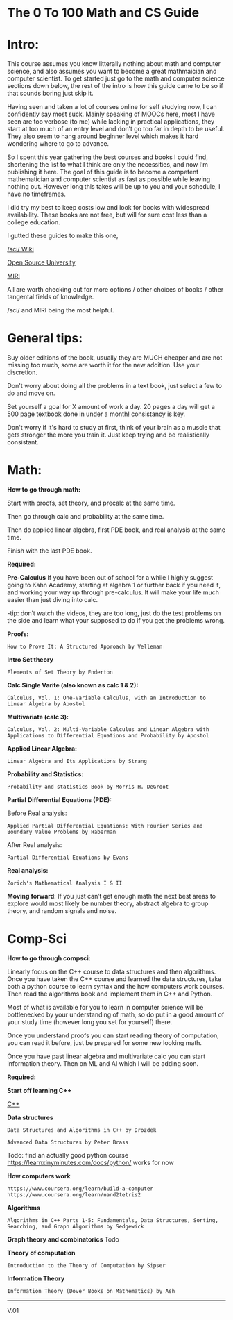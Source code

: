 # The 0 To 100 Math and CS Guide



# Intro:
   This course assumes you know litterally nothing about math and computer science, and also assumes you want to become a great mathmaician and computer scientist. To get started just go to the math and computer science sections down below, the rest of the intro is how this guide came to be so if that sounds boring just skip it.

   Having seen and taken a lot of courses online for self studying now, I can confidently say most suck. Mainly speaking of MOOCs here, most I have seen are too verbose (to me) while lacking in practical applications, they start at too much of an entry level and don’t go too far in depth to be useful. They also seem to hang around beginner level which makes it hard wondering where to go to advance. 

   So I spent this year gathering the best courses and books I could find, shortening the list to what I think are only the necessities, and now I’m publishing it here. The goal of this guide is to become a competent mathematician and computer scientist as fast as possible while leaving nothing out. However long this takes will be up to you and your schedule, I have no timeframes.

   I did try my best to keep costs low and look for books with widespread availability. These books are not free, but will for sure cost less than a college education.

   I gutted these guides to make this one, 

   [/sci/ Wiki](https://4chan-science.fandom.com/wiki/Mathematics)
   
   [Open Source University](https://github.com/ossu/computer-science)
   
   [MIRI](https://intelligence.org/research-guide/)
   
    
   All are worth checking out for more options / other choices of books / other tangental fields of knowledge. 
   
   /sci/ and MIRI being the most helpful.
   
# General tips:

   
   Buy older editions of the book, usually they are MUCH cheaper and are not missing too much, some are worth it for the new addition. Use your discretion. 
      
   Don't worry about doing all the problems in a text book, just select a few to do and move on.
      
   Set yourself a goal for X amount of work a day. 20 pages a day will get a 500 page textbook done in under a month! consistancy is key.
   
   Don't worry if it's hard to study at first, think of your brain as a muscle that gets stronger the more you train it. Just keep trying and be realistically consistant.
    
    
# Math:
   **How to go through math:**
    
   Start with proofs, set theory, and precalc at the same time.
        
   Then go through calc and probability at the same time.

   Then do applied linear algebra, first PDE book, and real analysis at the same time.

   Finish with the last PDE book.




   **Required:**

**Pre-Calculus**
If you have been out of school for a while I highly suggest going to Kahn Academy, starting at algebra 1 or further back if you need it, and working your way up through pre-calculus. It will make your life much easier than just diving into calc. 

   -tip: don’t watch the videos, they are too long, just do the test problems on the side and learn what your supposed to do if you get the problems wrong.

**Proofs:**

    How to Prove It: A Structured Approach by Velleman

**Intro Set theory**
        
    Elements of Set Theory by Enderton

**Calc Single Varite (also known as calc 1 & 2):**

    Calculus, Vol. 1: One-Variable Calculus, with an Introduction to Linear Algebra by Apostol

**Multivariate (calc 3):**
    
    Calculus, Vol. 2: Multi-Variable Calculus and Linear Algebra with Applications to Differential Equations and Probability by Apostol


**Applied Linear Algebra:**

    Linear Algebra and Its Applications by Strang 


**Probability and Statistics:**

    Probability and statistics Book by Morris H. DeGroot

**Partial Differential Equations (PDE):**

   Before Real analysis:

    Applied Partial Differential Equations: With Fourier Series and Boundary Value Problems by Haberman 
        
   After Real analysis:
        
    Partial Differential Equations by Evans
        

**Real analysis:**

    Zorich's Mathematical Analysis I & II
    

**Moving forward**:
    If you just can’t get enough math the next best areas to explore would most likely be number theory, abstract algebra to group theory, and random signals and noise.
    
    
# Comp-Sci
   **How to go through compsci:**
        
   Linearly focus on the C++ course to data structures and then algorithms. Once you have taken the C++ course and learned the data structures, take both a python course to learn syntax and the how computers work courses. Then read the algorithms book and implement them in C++ and Python. 

   Most of what is available for you to learn in computer science will be bottlenecked by your understanding of math, so do put in a good amount of your study time (however long you set for yourself) there.

   Once you understand proofs you can start reading theory of computation, you can read it before, just be prepared for some new looking math.

   Once you have past linear algebra and multivariate calc you can start information theory. Then on ML and AI which I will be adding soon.

        
   **Required:**

**Start off learning C++**

   [C++](https://www.learncpp.com/)

**Data structures**

    Data Structures and Algorithms in C++ by Drozdek

    Advanced Data Structures by Peter Brass

Todo: find an actually good python course
    https://learnxinyminutes.com/docs/python/ works for now

**How computers work**
    
    https://www.coursera.org/learn/build-a-computer
    https://www.coursera.org/learn/nand2tetris2
        
**Algorithms**

    Algorithms in C++ Parts 1-5: Fundamentals, Data Structures, Sorting, Searching, and Graph Algorithms by Sedgewick


**Graph theory and combinatorics**
        Todo


**Theory of computation**

    Introduction to the Theory of Computation by Sipser

**Information Theory**
 
    Information Theory (Dover Books on Mathematics) by Ash

-----------------------------------------------------------------------------------------------------------------------------------------
    
V.01
